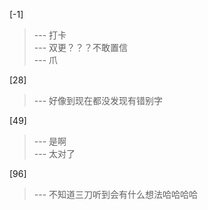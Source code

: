 
[-1] 
>--- 打卡<br>
>--- 双更？？？不敢置信<br>
>--- 爪<br>

[28] 
>--- 好像到现在都没发现有错别字<br>

[49] 
>--- 是啊<br>
>--- 太对了<br>

[96] 
>--- 不知道三刀听到会有什么想法哈哈哈哈<br>
